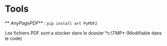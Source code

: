 # Tools
** *AnyPagePDF*** :
`pip install art PyPDF2`

Les fichiers PDF sont a stocker dans le dossier *c:\TMP\* (Modifiable dans le code)
